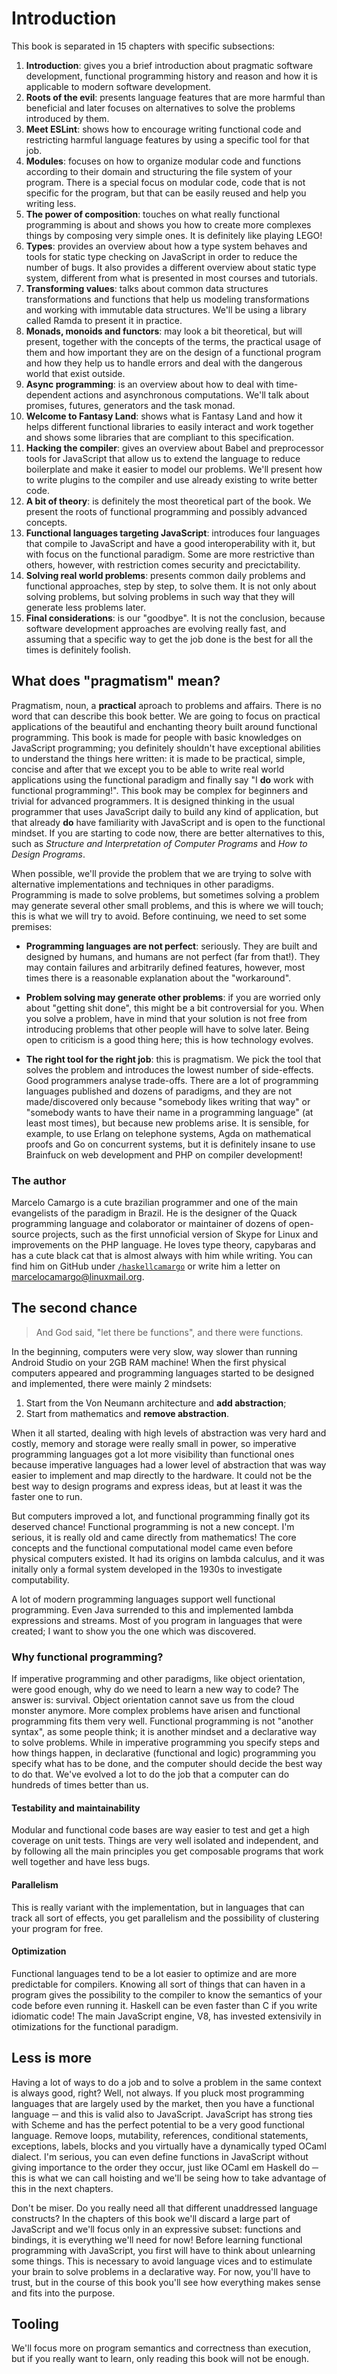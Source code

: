 # Introduction

This book is separated in 15 chapters with specific subsections:

1. **Introduction**: gives you a brief introduction about pragmatic software development, functional programming history and reason and how it is applicable to modern software development.
2. **Roots of the evil**: presents language features that are more harmful than beneficial and later focuses on alternatives to solve the problems introduced by them.
3. **Meet ESLint**: shows how to encourage writing functional code and restricting harmful language features by using a specific tool for that job.
4. **Modules**: focuses on how to organize modular code and functions according to their domain and structuring the file system of your program. There is a special focus on modular code, code that is not specific for the program, but that can be easily reused and help you writing less.
5. **The power of composition**: touches on what really functional programming is about and shows you how to create more complexes things by composing very simple ones. It is definitely like playing LEGO!
6. **Types**: provides an overview about how a type system behaves and tools for static type checking on JavaScript in order to reduce the number of bugs. It also provides a different overview about static type system, different from what is presented in most courses and tutorials.
7. **Transforming values**: talks about common data structures transformations and functions that help us modeling transformations and working with immutable data structures. We'll be using a library called Ramda to present it in practice.
8. **Monads, monoids and functors**: may look a bit theoretical, but will present, together with the concepts of the terms, the practical usage of them and how important they are on the design of a functional program and how they help us to handle errors and deal with the dangerous world that exist outside.
9. **Async programming**: is an overview about how to deal with time-dependent actions and asynchronous computations. We'll talk about promises, futures, generators and the task monad.
10. **Welcome to Fantasy Land**: shows what is Fantasy Land and how it helps different functional libraries to easily interact and work together and shows some libraries that are compliant to this specification.
11. **Hacking the compiler**: gives an overview about Babel and preprocessor tools for JavaScript that allow us to extend the language to reduce boilerplate and make it easier to model our problems. We'll present how to write plugins to the compiler and use already existing to write better code.
12. **A bit of theory**: is definitely the most theoretical part of the book. We present the roots of functional programming and possibly advanced concepts.
13. **Functional languages targeting JavaScript**: introduces four languages that compile to JavaScript and have a good interoperability with it, but with focus on the functional paradigm. Some are more restrictive than others, however, with restriction comes security and precictability.
14. **Solving real world problems**: presents common daily problems and functional approaches, step by step, to solve them. It is not only about solving problems, but solving problems in such way that they will generate less problems later.
15. **Final considerations**: is our "goodbye". It is not the conclusion, because software development approaches are evolving really fast, and assuming that a specific way to get the job done is the best for all the times is definitely foolish.


## What does "pragmatism" mean?

Pragmatism, noun, a **practical** aproach to problems and affairs. There is no word that can describe this book better. We are going to focus on practical applications of the beautiful and enchanting theory built around functional programming. This book is made for people with basic knowledges on JavaScript programming; you definitely shouldn't have exceptional abilities to understand the things here written: it is made to be practical, simple, concise and after that we except you to be able to write real world applications using the functional paradigm and finally say "I **do** work with functional programming!". This book may be complex for beginners and trivial for advanced programmers. It is designed thinking in the usual programmer that uses JavaScript daily to build any kind of application, but that already **do** have familiarity with JavaScript and is open to the functional mindset. If you are starting to code now, there are better alternatives to this, such as *Structure and Interpretation of Computer Programs* and *How to Design Programs*.

When possible, we'll provide the problem that we are trying to solve with alternative implementations and techniques in other paradigms. Programming is made to solve problems, but sometimes solving a problem may generate several other small problems, and this is where we will touch; this is what we will try to avoid. Before continuing, we need to set some premises:

* **Programming languages are not perfect**: seriously. They are built and designed by humans, and humans are not perfect \(far from that!\). They may contain failures and arbitrarily defined features, however, most times there is a reasonable explanation about the "workaround".

* **Problem solving may generate other problems**: if you are worried only about "getting shit done", this might be a bit controversial for you. When you solve a problem, have in mind that your solution is not free from introducing problems that other people will have to solve later. Being open to criticism is a good thing here; this is how technology evolves.

* **The right tool for the right job**: this is pragmatism. We pick the tool that solves the problem and introduces the lowest number of side-effects. Good programmers analyse trade-offs. There are a lot of programming languages published and dozens of paradigms, and they are not made/discovered only because "somebody likes writing that way" or "somebody wants to have their name in a programming language" \(at least most times\), but because new problems arise. It is sensible, for example, to use Erlang on telephone systems, Agda on mathematical proofs and Go on concurrent systems, but it is definitely insane to use Brainfuck on web development and PHP on compiler development!



### The author

Marcelo Camargo is a cute brazilian programmer and one of the main evangelists of the paradigm in Brazil. He is the designer of the Quack programming language and colaborator or maintainer of dozens of open-source projects, such as the first unnoficial version of Skype for Linux and improvements on the PHP language. He loves type theory, capybaras and has a cute black cat that is almost always with him while writing. You can find him on GitHub under [`/haskellcamargo`](https://github.com/haskellcamargo) or write him a letter on [marcelocamargo@linuxmail.org](marcelocamargo@linuxmail.org).



## The second chance

> And God said, "let there be functions", and there were functions.

In the beginning, computers were very slow, way slower than running Android Studio on your 2GB RAM machine! When the first physical computers appeared and programming languages started to be designed and implemented, there were mainly 2 mindsets:

1. Start from the Von Neumann architecture and **add abstraction**;
2. Start from mathematics and **remove abstraction**.

When it all started, dealing with high levels of abstraction was very hard and costly, memory and storage were really small in power, so imperative programming languages got a lot more visibility than functional ones because imperative languages had a lower level of abstraction that was way easier to implement and map directly to the hardware. It could not be the best way to design programs and express ideas, but at least it was the faster one to run.

But computers improved a lot, and functional programming finally got its deserved chance! Functional programming is not a new concept. I'm serious, it is really old and came directly from mathematics! The core concepts and the functional computational model came even before physical computers existed. It had its origins on lambda calculus, and it was initally only a formal system developed in the 1930s to investigate computability.

A lot of modern programming languages support well functional programming. Even Java surrended to this and implemented lambda expressions and streams. Most of you program in languages that were created; I want to show you the one which was discovered.

### Why functional programming?

If imperative programming and other paradigms, like object orientation, were good enough, why do we need to learn a new way to code? The answer is: survival. Object orientation cannot save us from the cloud monster anymore. More complex problems have arisen and functional programming fits them very well. Functional programming is not "another syntax", as some people think; it is another mindset and a declarative way to solve problems. While in imperative programming you specify steps and how things happen, in declarative \(functional and logic\) programming you specify what has to be done, and the computer should decide the best way to do that. We've evolved a lot to do the job that a computer can do hundreds of times better than us.

#### Testability and maintainability

Modular and functional code bases are way easier to test and get a high coverage on unit tests. Things are very well isolated and independent, and by following all the main principles you get composable programs that work well together and have less bugs.

#### Parallelism

This is really variant with the implementation, but in languages that can track all sort of effects, you get parallelism and the possibility of clustering your program for free.

#### Optimization

Functional languages tend to be a lot easier to optimize and are more predictable for compilers. Knowing all sort of things that can haven in a program gives the possibility to the compiler to know the semantics of your code before even running it. Haskell can be even faster than C if you write idiomatic code! The main JavaScript engine, V8, has invested extensivily in otimizations for the functional paradigm.

## Less is more

Having a lot of ways to do a job and to solve a problem in the same context is always good, right? Well, not always. If you pluck most programming languages that are largely used by the market, then you have a functional language ─ and this is valid also to JavaScript. JavaScript has strong ties with Scheme and has the perfect potential to be a very good functional language. Remove loops, mutability, references, conditional statements, exceptions, labels, blocks and you virtually have a dynamically typed OCaml dialect. I'm serious, you can even define functions in JavaScript without giving importance to the order they occur, just like OCaml em Haskell do ─ this is what we can call hoisting and we'll be seing how to take advantage of this in the next chapters.

Don't be miser. Do you really need all that different unaddressed language constructs? In the chapters of this book we'll discard a large part of JavaScript and we'll focus only in an expressive subset: functions and bindings, it is everything we'll need for now! Before learning functional programming with JavaScript, you first will have to think about unlearning some things. This is necessary to avoid language vices and to estimulate your brain to solve problems in a declarative way. For now, you'll have to trust, but in the course of this book you'll see how everything makes sense and fits into the purpose.

## Tooling

We'll focus more on program semantics and correctness than execution, but if you really want to learn, only reading this book will not be enough.





